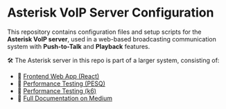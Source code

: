 # Asterisk VoIP Server Configuration

This repository contains configuration files and setup scripts for the **Asterisk VoIP server**, used in a web-based broadcasting communication system with **Push-to-Talk** and **Playback** features.

🛠️ The Asterisk server in this repo is part of a larger system, consisting of:

- 🔗 [Frontend Web App (React)](https://github.com/RakaAdmiharfan/fe-voip-atc)
- 🔗 [Performance Testing (PESQ)](https://github.com/amjadadhie/Performance-Testing---PESQ)
- 🔗 [Performance Testing (k6)](https://github.com/amjadadhie/Performance-Testing---K6)
- 📄 [Full Documentation on Medium](https://medium.com/@prasetyoamjad/build-a-web-based-voip-broadcasting-communication-system-with-push-to-talk-campus-final-project-52ec724f57bd)
